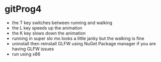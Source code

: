 # gitProg4

- the T key switches between running and walking
- the L key speeds up the animation
- the K key slows down the animation
- running in super slo mo looks a little janky but the walking is fine
- uninstall then reinstall GLFW using NuGet Package manager if you are having GLFW issues
- run using x86